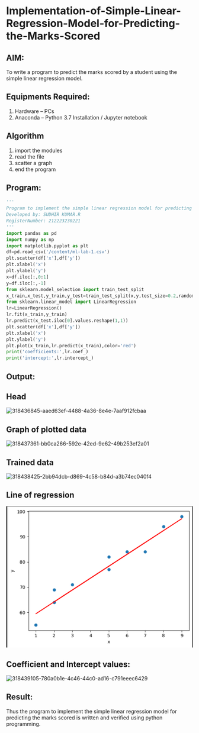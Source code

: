# Implementation-of-Simple-Linear-Regression-Model-for-Predicting-the-Marks-Scored

## AIM:
To write a program to predict the marks scored by a student using the simple linear regression model.

## Equipments Required:
1. Hardware – PCs
2. Anaconda – Python 3.7 Installation / Jupyter notebook

## Algorithm
1. import the modules
2. read the file
3. scatter a graph 
4. end the program

## Program:
```python
'''
Program to implement the simple linear regression model for predicting the marks scored.
Developed by: SUDHIR KUMAR.R 
RegisterNumber: 212223230221
'''
import pandas as pd
import numpy as np
import matplotlib.pyplot as plt
df=pd.read_csv('/content/ml-lab-1.csv')
plt.scatter(df['x'],df['y'])
plt.xlabel('x')
plt.ylabel('y')
x=df.iloc[:,0:1]
y=df.iloc[:,-1]
from sklearn.model_selection import train_test_split
x_train,x_test,y_train,y_test=train_test_split(x,y,test_size=0.2,random_state=0)
from sklearn.linear_model import LinearRegression
lr=LinearRegression()
lr.fit(x_train,y_train)
lr.predict(x_test.iloc[0].values.reshape(1,1))
plt.scatter(df['x'],df['y'])
plt.xlabel('x')
plt.ylabel('y')
plt.plot(x_train,lr.predict(x_train),color='red')
print('coefficients:',lr.coef_)
print('intercept:',lr.intercept_)
```

## Output:

## Head

![318436845-aaed63ef-4488-4a36-8e4e-7aaf912fcbaa](https://github.com/Sudhirr5/Implementation-of-Simple-Linear-Regression-Model-for-Predicting-the-Marks-Scored/assets/139332214/7abf04e7-ee6a-4bca-8b2f-aeccd3f6264e)

## Graph of plotted data

![318437361-bb0ca266-592e-42ed-9e62-49b253ef2a01](https://github.com/Sudhirr5/Implementation-of-Simple-Linear-Regression-Model-for-Predicting-the-Marks-Scored/assets/139332214/5a2ea3ec-a11b-4583-9722-4236f16627a4)

## Trained data

![318438425-2bb94dcb-d869-4c58-b84d-a3b74ec040f4](https://github.com/Sudhirr5/Implementation-of-Simple-Linear-Regression-Model-for-Predicting-the-Marks-Scored/assets/139332214/d39a5b90-d5f0-4363-a21e-63979823d093)

## Line of regression

![simple linear regression model for predicting the marks scored](pic.png)

## Coefficient and Intercept values:

![318439105-780a0b1e-4c46-44c0-ad16-c791eeec6429](https://github.com/Sudhirr5/Implementation-of-Simple-Linear-Regression-Model-for-Predicting-the-Marks-Scored/assets/139332214/beb79b5e-ff70-466e-82bc-16b9f4dd85cc)

## Result:
Thus the program to implement the simple linear regression model for predicting the marks scored is written and verified using python programming.
